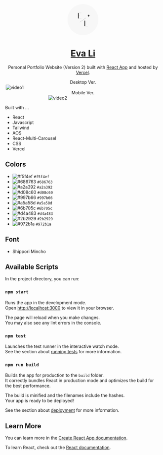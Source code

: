 <div align="center">
  <img alt="Logo" src="src/logo.png" width="100" style="border-radius:100%"/>
</div>

<h1 align="center">
<a href="https://portfolio-evali.vercel.app/" >Eva Li</a>
</h1>

<p align="center">
Personal Portfolio Website (Version 2) built with <a href="https://github.com/facebook/create-react-app">React App</a> and hosted by <a href="https://www.vercel.com/">Vercel</a>.
</p>

<div style="display:flex; flex-direction:column; align-items: center">
<span>Desktop Ver.</span>
<img alt="video1" src="src/video/video1.gif" width="500">
</div>

<div style="display:flex; flex-direction:column; align-items: center">
<span>Mobile Ver.</span>
<img alt="video2" src="src/video/video2.gif" width="225">
</div>

Built with ...

- React
- Javascript
- Tailwind
- AOS
- React-Multi-Carousel
- CSS
- Vercel

## Colors

- ![#f5f4ef](https://placehold.co/15x15/f5f4ef/f5f4ef.png) `#f5f4ef`
- ![#686763](https://placehold.co/15x15/686763/686763.png) `#686763`
- ![#a2a392](https://placehold.co/15x15/a2a392/a2a392.png) `#a2a392`
- ![#d08c60](https://placehold.co/15x15/d08c60/d08c60.png) `#d08c60`
- ![#997b66](https://placehold.co/15x15/997b66/997b66.png) `#997b66`
- ![#a5a58d](https://placehold.co/15x15/a5a58d/a5a58d.png) `#a5a58d`
- ![#6b705c](https://placehold.co/15x15/6b705c/6b705c.png) `#6b705c`
- ![#d4a483](https://placehold.co/15x15/d4a483/d4a483.png) `#d4a483`
- ![#2b2929](https://placehold.co/15x15/2b2929/2b2929.png) `#2b2929`
- ![#972b1a](https://placehold.co/15x15/972b1a/972b1a.png) `#972b1a`

## Font

- Shippori Mincho

## Available Scripts

In the project directory, you can run:

### `npm start`

Runs the app in the development mode.\
Open [http://localhost:3000](http://localhost:3000) to view it in your browser.

The page will reload when you make changes.\
You may also see any lint errors in the console.

### `npm test`

Launches the test runner in the interactive watch mode.\
See the section about [running tests](https://facebook.github.io/create-react-app/docs/running-tests) for more information.

### `npm run build`

Builds the app for production to the `build` folder.\
It correctly bundles React in production mode and optimizes the build for the best performance.

The build is minified and the filenames include the hashes.\
Your app is ready to be deployed!

See the section about [deployment](https://facebook.github.io/create-react-app/docs/deployment) for more information.

## Learn More

You can learn more in the [Create React App documentation](https://facebook.github.io/create-react-app/docs/getting-started).

To learn React, check out the [React documentation](https://reactjs.org/).
